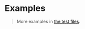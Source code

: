 # Examples

> More examples in [the test files](https://github.com/aureooms/js-insertion-sort/tree/master/test/src).

